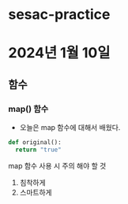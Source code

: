 # sesac-practice

# 2024년 1월 10일

## 함수

### map() 함수

- 오늘은 map 함수에 대해서 배웠다.

```python
def original():
  return "true"
```

map 함수 사용 시 주의 해야 할 것
  1. 침착하게
  2. 스마트하게
